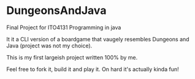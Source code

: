 # DungeonsAndJava
Final Project for ITO4131 Programming in java

It it a CLI version of a boardgame that vaugely resembles Dungeons and Java (project was not my choice). 

This is my first largeish project written 100% by me. 

Feel free to fork it, build it and play it. On hard it's actually kinda fun! 
